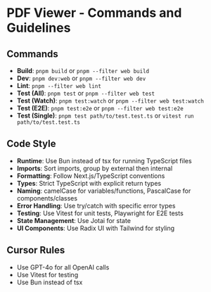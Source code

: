 # PDF Viewer - Commands and Guidelines

## Commands
- **Build**: `pnpm build` or `pnpm --filter web build`
- **Dev**: `pnpm dev:web` or `pnpm --filter web dev`
- **Lint**: `pnpm --filter web lint`
- **Test (All)**: `pnpm test` or `pnpm --filter web test`
- **Test (Watch)**: `pnpm test:watch` or `pnpm --filter web test:watch`
- **Test (E2E)**: `pnpm test:e2e` or `pnpm --filter web test:e2e`
- **Test (Single)**: `pnpm test path/to/test.test.ts` or `vitest run path/to/test.test.ts`

## Code Style
- **Runtime**: Use Bun instead of tsx for running TypeScript files
- **Imports**: Sort imports, group by external then internal
- **Formatting**: Follow Next.js/TypeScript conventions
- **Types**: Strict TypeScript with explicit return types
- **Naming**: camelCase for variables/functions, PascalCase for components/classes
- **Error Handling**: Use try/catch with specific error types
- **Testing**: Use Vitest for unit tests, Playwright for E2E tests
- **State Management**: Use Jotai for state
- **UI Components**: Use Radix UI with Tailwind for styling

## Cursor Rules
- Use GPT-4o for all OpenAI calls
- Use Vitest for testing
- Use Bun instead of tsx